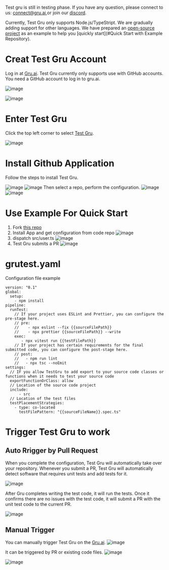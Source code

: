 Test gru is still in testing phase.
If you have any question, please connect to us:
connect@gru.ai,or join our [discord](https://discord.gg/jGNWxZbCXs).  

Currently, Test Gru only supports Node.js/TypeStript. We are gradually adding support for other languages.
We have prepared an [open-source project](https://github.com/gru-agent/testgru-example) as an example to help you [quickly start](#Quick Start with Example Repository).

# Creat Test Gru Account
Log in at [Gru.ai](https://gru.ai). Test Gru currently only supports use with GitHub accounts. You need a GitHub account to log in to gru.ai.

![image](https://github.com/user-attachments/assets/79d337d2-21e4-4067-b1fd-a0eb48709976)

![image](https://github.com/user-attachments/assets/47d87154-5fa6-4de0-b56a-f7ee1f56e651)
# Enter Test Gru
Click the top left corner to select [Test Gru](https://gru.ai/:test).

![image](https://github.com/user-attachments/assets/b86cc641-de39-4993-a302-60daad6ccca3)

# Install Github Application
Follow the steps to install Test Gru.

![image](https://github.com/user-attachments/assets/f1137208-b617-400d-92cb-1c5406d561f1)
![image](https://github.com/user-attachments/assets/4842701d-a3b6-4193-89cf-201d0ed6b1d4)
Then select a repo, perform the configuration.
![image](https://github.com/user-attachments/assets/9849d812-57d3-48f3-86de-ee2427d88e49)
![image](https://github.com/user-attachments/assets/3a9688d8-f513-4612-8546-28101669387d)

# Use Example For Quick Start
1. Fork [this repo](https://github.com/gru-agent/testgru-example) 
2. Install App and get configuration from code repo
![image](https://github.com/user-attachments/assets/ab49cc2f-c146-42f9-a056-60519aac2fbc)
3. dispatch src/user.ts
![image](https://github.com/user-attachments/assets/8daf5a66-b4db-4d3c-b613-2f1f823e0397)
4. Test Gru submits a PR
![image](https://github.com/user-attachments/assets/bed72345-3730-4b44-985c-466111edde3b)

# grutest.yaml 
Configuration file example

```
version: "0.1"
global:
  setup:
    - npm install
pipeline:
  runTest:
    // If your project uses ESLint and Prettier, you can configure the pre-stage here.
    // pre:
    //    - npx eslint --fix {{sourceFilePath}} 
    //    - npx prettier {{sourceFilePath}} --write
    exec:
       - npx vitest run {{testFilePath}}
    // If your project has certain requirements for the final submitted code, you can configure the post-stage here.
    // post:
    //   - npm run lint
    //   - npx tsc --noEmit
settings:
  // IF you allow TestGru to add export to your source code classes or functions when it needs to test your source code
  exportFunctionOrClass: allow
  // Location of the source code project
  include:
      - src
  // Location of the test files
  testPlacementStrategies:
    - type: co-located
      testFilePattern: "{{sourceFileName}}.spec.ts"
```    

# Trigger Test Gru to work

## Auto Rrigger by Pull Request
When you complete the configuration, Test Gru will automatically take over your repository. Whenever you submit a PR, Test Gru will automatically detect software that requires unit tests and add tests for it.

![image](https://github.com/user-attachments/assets/ed3bbd18-455f-40bc-99fd-ca3485665651)

After Gru completes writing the test code, it will run the tests. Once it confirms there are no issues with the test code, it will submit a PR with the unit test code to the current PR.

![image](https://github.com/user-attachments/assets/e7af14a3-c9b2-4fba-9bc6-2feb5eacecc6)

## Manual Trigger
You can manually trigger Test Gru on the [Gru.ai](gru.ai/:test).
![image](https://github.com/user-attachments/assets/87fa45b1-2d4b-4871-9dd7-0c257f794341)

It can be triggered by PR or existing code files.
![image](https://github.com/user-attachments/assets/10e5d5d9-b73b-4fba-a2e4-6e11e045a4ff)

![image](https://github.com/user-attachments/assets/d327e627-d341-4ccf-af59-e47bf5195a98)
